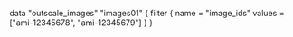 data "outscale_images" "images01" {
  filter {
    name   = "image_ids"
    values = ["ami-12345678", "ami-12345679"]
  }
}